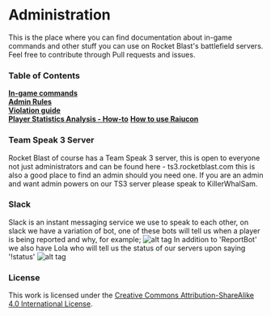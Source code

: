 # Administration
This is the place where you can find documentation about in-game commands and other stuff you can use on Rocket Blast's battlefield servers.  
Feel free to contribute through Pull requests and issues.

### Table of Contents
**[In-game commands](commands.md)**   
**[Admin Rules](rules-for-admins.md)**   
**[Violation guide](violations-guide.md)**  
**[Player Statistics Analysis - How-to](player-statistics-analysis-how-to.md)**
**[How to use Raiucon](how-to-use-Raiucon.md)**

### Team Speak 3 Server

Rocket Blast of course has a Team Speak 3 server, this is open to everyone not just administrators and can be found here - ts3.rocketblast.com this is also a good place to find an admin should you need one. If you are an admin and want admin powers on our TS3 server please speak to KillerWhalSam.

### Slack

Slack is an instant messaging service we use to speak to each other, on slack we have a variation of bot, one of these bots will tell us when a player is being reported and why, for example;
![alt tag](http://i.imgur.com/KVLv9K7.png)
In addition to 'ReportBot' we also have Lola who will tell us the status of our servers upon saying '!status'
![alt tag](http://i.imgur.com/2ZMo4wH.png)

### License
This work is licensed under the [Creative Commons Attribution-ShareAlike 4.0 International License](http://creativecommons.org/licenses/by-sa/4.0/).
